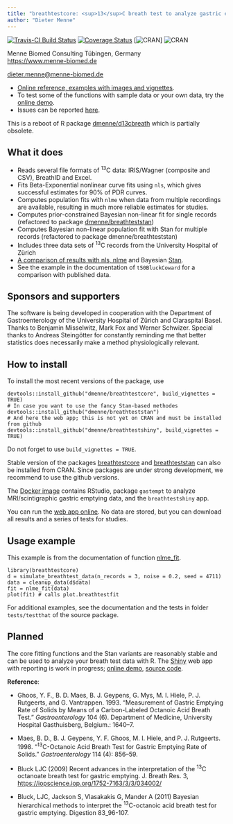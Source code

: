 ```yaml
---
title: "breathtestcore: <sup>13</sup>C breath test to analyze gastric emptying"
author: "Dieter Menne"
---
```


[![Travis-CI Build Status](https://travis-ci.org/dmenne/breathtestcore.svg?branch=master)](https://travis-ci.org/dmenne/breathtestcore)
[![Coverage Status](https://coveralls.io/repos/github/dmenne/breathtestcore/badge.svg?branch=master)](https://coveralls.io/github/dmenne/breathtestcore?branch=master)
[![CRAN](https://cranlogs.r-pkg.org/badges/grand-total/breathtestcore)]
![CRAN](https://www.r-pkg.org/badges/version-ago/breathtestcore)


Menne Biomed Consulting Tübingen, Germany    
https://www.menne-biomed.de   

dieter.menne@menne-biomed.de 

* [Online reference, examples with images and vignettes](https://dmenne.github.io/breathtestcore/). 
* To test some of the functions with sample data or your own data, try the [online demo](https://apps.menne-biomed.de/breathtestshiny).
* Issues can be reported [here](https://github.com/dmenne/breathtestcore/issues).

This is a reboot of R package [dmenne/d13cbreath](https://github.com/dmenne/d13cbreath) which is partially obsolete. 

## What it does

* Reads several file formats of <sup>13</sup>C data: IRIS/Wagner (composite and CSV), BreathID and Excel.
* Fits Beta-Exponential nonlinear curve fits using `nls`, which gives successful estimates for 90% of PDR curves.
* Computes population fits with `nlme` when data from multiple recordings are available, resulting in much more reliable estimates for studies.
* Computes prior-constrained Bayesian non-linear fit for single records (refactored to package [dmenne/breathteststan](https://github.com/dmenne/breathteststan))
* Computes Bayesian non-linear population fit with Stan for multiple records (refactored to package dmenne/breathteststan)
* Includes three data sets of <sup>13</sup>C records from the University Hospital of Zürich  
* [A comparison of results with nls, nlme](https://menne-biomed.de/blog/breath-test-stan) and Bayesian [Stan](http://www.mc-stan.org).
* See the example in the documentation of `t50BluckCoward` for a comparison with published data. 

## Sponsors and supporters

The software is being developed in cooperation with the Department of Gastroenterology of the University Hospital of Zürich and Claraspital Basel. Thanks to Benjamin Misselwitz, Mark Fox and Werner Schwizer. Special thanks to Andreas Steingötter for constantly reminding me that better statistics does necessarily make a method physiologically relevant.

## How to install
To install the most recent versions of the package, use

    devtools::install_github("dmenne/breathtestcore", build_vignettes = TRUE)
    # In case you want to use the fancy Stan-based methodes
    devtools::install_github("dmenne/breathteststan")
    # And here the web app; this is not yet on CRAN and must be installed from github
    devtools::install_github("dmenne/breathtestshiny", build_vignettes = TRUE)

Do not forget to use `build_vignettes = TRUE`.

Stable version of the packages [breathtestcore](https://CRAN.R-project.org/package=breathtestcore) and [breathteststan](https://CRAN.R-project.org/package=breathteststan) can also be installed from CRAN. Since packages are under strong development, we recommend to use the github versions.

The [Docker image](https://hub.docker.com/r/dmenne/gastro-docker/) contains RStudio, package `gastempt` to analyze MRI/scintigraphic gastric emptying data, and the `breathtestshiny` app.

You can run the [web app online](https://apps.menne-biomed.de/breathtestshiny/). No data are stored, but you can download all results and a series of tests for studies.

## Usage example 

This example is from the documentation of function [nlme_fit](https://dmenne.github.io/breathtestcore/reference/nlme_fit.html).

    library(breathtestcore)    
    d = simulate_breathtest_data(n_records = 3, noise = 0.2, seed = 4711)
    data = cleanup_data(d$data)
    fit = nlme_fit(data)
    plot(fit) # calls plot.breathtestfit

For additional examples, see the documentation and the tests in folder `tests/testthat` of the source package.

## Planned
The core fitting functions and the Stan variants are reasonably stable and can be used to analyze your breath test data with R. The [Shiny](https://shiny.rstudio.com) web app with reporting is work in progress; [online demo](https://apps.menne-biomed.de/breathtestshiny), [source code](https://github.com/dmenne/breathtestshiny). 

__Reference__: 

* Ghoos, Y. F., B. D. Maes, B. J. Geypens, G. Mys, M. I. Hiele, P. J. Rutgeerts, and G. Vantrappen. 1993. “Measurement of Gastric Emptying Rate of Solids by Means of a Carbon-Labeled Octanoic Acid Breath Test.” *Gastroenterology* 104 (6). Department of Medicine, University Hospital Gasthuisberg, Belgium.: 1640–7.

* Maes, B. D., B. J. Geypens, Y. F. Ghoos, M. I. Hiele, and P. J. Rutgeerts. 1998. “<sup>13</sup>C-Octanoic Acid Breath Test for Gastric Emptying Rate of Solids.” *Gastroenterology* 114 (4): 856–59.

* Bluck LJC (2009) Recent advances in the interpretation of the <sup>13</sup>C octanoate breath test for gastric emptying. J. Breath Res. 3, https://iopscience.iop.org/1752-7163/3/3/034002/

* Bluck, LJC, Jackson S, Vlasakakis G, Mander A (2011) Bayesian hierarchical methods to interpret  the <sup>13</sup>C-octanoic acid breath  test for gastric emptying. Digestion 83_96-107.
